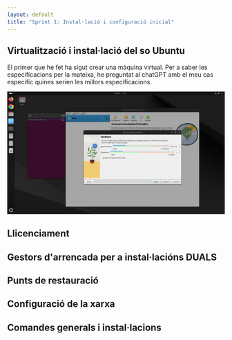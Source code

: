 ```yaml
---
layout: default
title: "Sprint 1: Instal·lació i configuració inicial"
---
```


## Virtualització i instal·lació del so Ubuntu
El primer que he fet ha sigut crear una màquina virtual. Per a saber les especificacions per la mateixa, he preguntat al chatGPT amb el meu cas específic quines serien les millors especificacions.

![asd](./imatges/Virtualitzacio_1.png)



## Llicenciament
## Gestors d'arrencada per a instal·lacións DUALS
## Punts de restauració
## Configuració de la xarxa
## Comandes generals i instal·lacions
